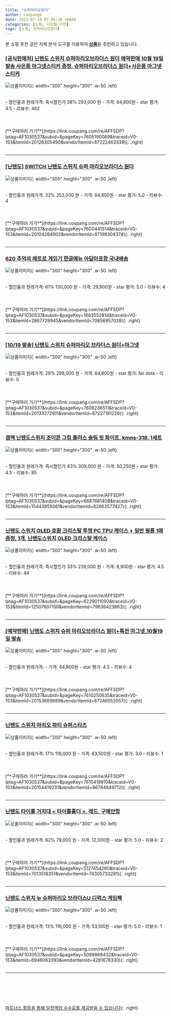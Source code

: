 ```yaml
---
title: "슈퍼마리오원더"
author: coupang6
date: 2023-07-19 07:05:30 +0800
categories: [쇼핑, 디이털/가전]
tags: [쇼핑, 슈퍼마리오원더]
---
```


본 쇼핑 추천 글은 자체 분석 도구를 이용하여 [**상품**](https://link.coupang.com/a/bao1ui)을 추천하고 있습니다.

### [[공식판매처] 닌텐도 스위치 슈퍼마리오브라더스 원더 예약판매 10월 19일 발송 사은품 마그넷스티커 증정, 슈퍼마리오브라더스 원더+사은품 마그넷스티커](https://link.coupang.com/re/AFFSDP?lptag=AF1030537&subid=&pageKey=7605190069&traceid=V0-153&itemId=20128305490&vendorItemId=87222463339)

![상품이미지](https://thumbnail6.coupangcdn.com/thumbnails/remote/230x230ex/image/vendor_inventory/e4cb/4e998638f0426f0ec2c7c65e7d3e05e2c19cbf7bebf63bec3a835bc3a67e.jpg){: width="300" height="300" .w-50 .left}


<br>
- 할인율과 원래가격: 즉시할인가 38%  293,000   원
- 가격: 64,800원
- star 평가: 4.5
- 리뷰수: 462
<br>
<br>
<br>
<br>
[**구매하러 가기**](https://link.coupang.com/re/AFFSDP?lptag=AF1030537&subid=&pageKey=7605190069&traceid=V0-153&itemId=20128305490&vendorItemId=87222463339){: .right}
<br>
<br>

---

### [[닌텐도] SWITCH 닌텐도 스위치 슈퍼 마리오브라더스 원더](https://link.coupang.com/re/AFFSDP?lptag=AF1030537&subid=&pageKey=7600441514&traceid=V0-153&itemId=20104284902&vendorItemId=87199304374)

![상품이미지](https://thumbnail8.coupangcdn.com/thumbnails/remote/230x230ex/image/vendor_inventory/d0a9/71dd0af9861b999094cb402bc8c603a660538314e155e3b36a98caca87fd.jpg){: width="300" height="300" .w-50 .left}


<br>
- 할인율과 원래가격: 32%  253,000   원
- 가격: 64,800원
- star 평가: 5.0
- 리뷰수: 4
<br>
<br>
<br>
<br>
[**구매하러 가기**](https://link.coupang.com/re/AFFSDP?lptag=AF1030537&subid=&pageKey=7600441514&traceid=V0-153&itemId=20104284902&vendorItemId=87199304374){: .right}
<br>
<br>

---

### [620 추억의 레트로 게임기 한글메뉴 아답터포함 국내배송](https://link.coupang.com/re/AFFSDP?lptag=AF1030537&subid=&pageKey=1683552814&traceid=V0-153&itemId=2867729945&vendorItemId=70856957028)

![상품이미지](https://thumbnail10.coupangcdn.com/thumbnails/remote/230x230ex/image/vendor_inventory/f158/b8498543485b9a57da0a192a5f70022fb20ce2b0aa1f225560a39bb0f5fb.jpg){: width="300" height="300" .w-50 .left}


<br>
- 할인율과 원래가격: 61%  130,000   원
- 가격: 29,800원
- star 평가: 5.0
- 리뷰수: 4
<br>
<br>
<br>
<br>
[**구매하러 가기**](https://link.coupang.com/re/AFFSDP?lptag=AF1030537&subid=&pageKey=1683552814&traceid=V0-153&itemId=2867729945&vendorItemId=70856957028){: .right}
<br>
<br>

---

### [[10/19 발송] 닌텐도 스위치 슈퍼마리오 브라더스 원더+마그넷](https://link.coupang.com/re/AFFSDP?lptag=AF1030537&subid=&pageKey=7606236511&traceid=V0-153&itemId=20133272811&vendorItemId=87227181226)

![상품이미지](https://thumbnail6.coupangcdn.com/thumbnails/remote/230x230ex/image/vendor_inventory/926e/4f2137e4ec3bb68464c83a76b218f4319ae0b996847a699b92981bda0592.jpg){: width="300" height="300" .w-50 .left}


<br>
- 할인율과 원래가격: 29%  298,000   원
- 가격: 64,800원
- star 평가: No data
- 리뷰수: 0
<br>
<br>
<br>
<br>
[**구매하러 가기**](https://link.coupang.com/re/AFFSDP?lptag=AF1030537&subid=&pageKey=7606236511&traceid=V0-153&itemId=20133272811&vendorItemId=87227181226){: .right}
<br>
<br>

---

### [겜맥 닌텐도스위치 조이콘 그립 플러스 슬림 핏 화이트, kmns-318, 1세트](https://link.coupang.com/re/AFFSDP?lptag=AF1030537&subid=&pageKey=6687681408&traceid=V0-153&itemId=15443955061&vendorItemId=82663577427)

![상품이미지](https://thumbnail7.coupangcdn.com/thumbnails/remote/230x230ex/image/retail/images/2022/08/04/15/6/4eebad23-6ff3-4d15-961a-329f553d0db5.jpg){: width="300" height="300" .w-50 .left}


<br>
- 할인율과 원래가격: 즉시할인가 43%  309,000   원
- 가격: 50,250원
- star 평가: 4.5
- 리뷰수: 85
<br>
<br>
<br>
<br>
[**구매하러 가기**](https://link.coupang.com/re/AFFSDP?lptag=AF1030537&subid=&pageKey=6687681408&traceid=V0-153&itemId=15443955061&vendorItemId=82663577427){: .right}
<br>
<br>

---

### [닌텐도 스위치 OLED 호환 크리스탈 투명 PC TPU 케이스 + 일반 필름 1매 증정, 1개, 닌텐도스위치 OLED 크리스탈 케이스](https://link.coupang.com/re/AFFSDP?lptag=AF1030537&subid=&pageKey=6229011092&traceid=V0-153&itemId=12507607159&vendorItemId=79636423863)

![상품이미지](https://thumbnail6.coupangcdn.com/thumbnails/remote/230x230ex/image/vendor_inventory/b8c5/41493f8ea924bd8f3cd181ada1c5fe58930cd820eae4666e797ee7c8ddc5.jpg){: width="300" height="300" .w-50 .left}


<br>
- 할인율과 원래가격: 즉시할인가 33%  239,000   원
- 가격: 9,900원
- star 평가: 4.5
- 리뷰수: 44
<br>
<br>
<br>
<br>
[**구매하러 가기**](https://link.coupang.com/re/AFFSDP?lptag=AF1030537&subid=&pageKey=6229011092&traceid=V0-153&itemId=12507607159&vendorItemId=79636423863){: .right}
<br>
<br>

---

### [[예약판매] 닌텐도 스위치 슈퍼 마리오브라더스 원더+특전 마그넷_10월19일 발송](https://link.coupang.com/re/AFFSDP?lptag=AF1030537&subid=&pageKey=7610250635&traceid=V0-153&itemId=20153669689&vendorItemId=87246553557)

![상품이미지](https://thumbnail9.coupangcdn.com/thumbnails/remote/230x230ex/image/vendor_inventory/c36a/2b0c791bc9d09e9bed2a259704c7c14475fc4944847bf28cfcaf8294187f.jpg){: width="300" height="300" .w-50 .left}


<br>
- 할인율과 원래가격: 
- 가격: 64,800원
- star 평가: 4.5
- 리뷰수: 4
<br>
<br>
<br>
<br>
[**구매하러 가기**](https://link.coupang.com/re/AFFSDP?lptag=AF1030537&subid=&pageKey=7610250635&traceid=V0-153&itemId=20153669689&vendorItemId=87246553557){: .right}
<br>
<br>

---

### [닌텐도 스위치 마리오 파티 슈퍼스타즈](https://link.coupang.com/re/AFFSDP?lptag=AF1030537&subid=&pageKey=7610419910&traceid=V0-153&itemId=20154419231&vendorItemId=86784849712)

![상품이미지](https://thumbnail8.coupangcdn.com/thumbnails/remote/230x230ex/image/vendor_inventory/c24c/6d948fc83916bee8a8edfb2069aa1a0d5fa22648ee86eb6c5542f830a4e9.jpg){: width="300" height="300" .w-50 .left}


<br>
- 할인율과 원래가격: 17%  119,000   원
- 가격: 63,500원
- star 평가: 3.0
- 리뷰수: 1
<br>
<br>
<br>
<br>
[**구매하러 가기**](https://link.coupang.com/re/AFFSDP?lptag=AF1030537&subid=&pageKey=7610419910&traceid=V0-153&itemId=20154419231&vendorItemId=86784849712){: .right}
<br>
<br>

---

### [닌텐도 타이틀 거치대 < 타이틀홀더 >, 레드, 구매안함](https://link.coupang.com/re/AFFSDP?lptag=AF1030537&subid=&pageKey=5127454260&traceid=V0-153&itemId=7013518351&vendorItemId=74305733281)

![상품이미지](https://thumbnail7.coupangcdn.com/thumbnails/remote/230x230ex/image/vendor_inventory/cb6c/44658556838ae54b3215db048cdfc5694421247b2e9ff7ced0f96f4168b3.JPG){: width="300" height="300" .w-50 .left}


<br>
- 할인율과 원래가격: 62%  79,000   원
- 가격: 12,000원
- star 평가: 5.0
- 리뷰수: 2
<br>
<br>
<br>
<br>
[**구매하러 가기**](https://link.coupang.com/re/AFFSDP?lptag=AF1030537&subid=&pageKey=5127454260&traceid=V0-153&itemId=7013518351&vendorItemId=74305733281){: .right}
<br>
<br>

---

### [닌텐도 스위치 뉴 슈퍼마리오 브라더스U 디럭스 게임팩](https://link.coupang.com/re/AFFSDP?lptag=AF1030537&subid=&pageKey=5099868432&traceid=V0-153&itemId=6946063393&vendorItemId=4291678330)

![상품이미지](https://thumbnail7.coupangcdn.com/thumbnails/remote/230x230ex/image/retail/images/3750464032687444-f138464a-24a7-4760-bb77-866b669578a4.jpg){: width="300" height="300" .w-50 .left}


<br>
- 할인율과 원래가격: 13%  116,000   원
- 가격: 53,100원
- star 평가: 5.0
- 리뷰수: 1
<br>
<br>
<br>
<br>
[**구매하러 가기**](https://link.coupang.com/re/AFFSDP?lptag=AF1030537&subid=&pageKey=5099868432&traceid=V0-153&itemId=6946063393&vendorItemId=4291678330){: .right}
<br>
<br>

---
<br><br><br><br><br> [파트너스 활동을 통해 일정액의 수수료를 제공받을 수 있습니다](https://link.coupang.com/a/bao1ui){: .right}
